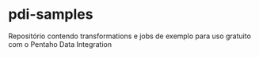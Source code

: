 # pdi-samples
Repositório contendo transformations e jobs de exemplo para uso gratuito com o Pentaho Data Integration